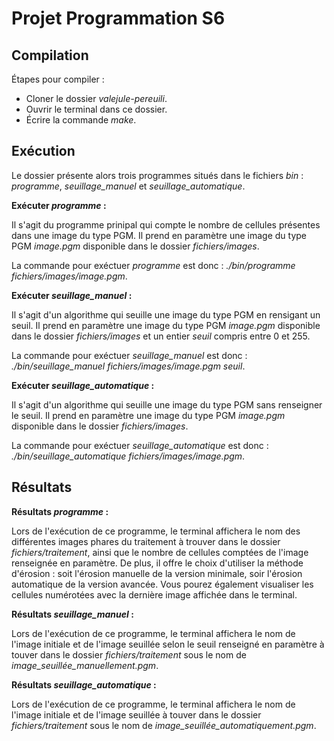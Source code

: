 # Projet Programmation S6

## Compilation

Étapes pour compiler :

- Cloner le dossier _valejule-pereuili_.
- Ouvrir le terminal dans ce dossier.
- Écrire la commande _make_.

## Exécution

Le dossier présente alors trois programmes situés dans le fichiers _bin_ : _programme_, _seuillage_manuel_ et _seuillage_automatique_.

**Exécuter _programme_ :**

Il s'agit du programme prinipal qui compte le nombre de cellules présentes dans une image du type PGM. Il prend en paramètre une image du type PGM _image.pgm_ disponible dans le dossier _fichiers/images_.

La commande pour exéctuer _programme_ est donc : _./bin/programme fichiers/images/image.pgm_.


**Exécuter _seuillage_manuel_ :**

Il s'agit d'un algorithme qui seuille une image du type PGM en rensigant un seuil. Il prend en paramètre une image du type PGM _image.pgm_ disponible dans le dossier _fichiers/images_ et un entier _seuil_ compris entre 0 et 255.

La commande pour exéctuer _seuillage_manuel_ est donc : _./bin/_seuillage_manuel_ fichiers/images/image.pgm seuil_.


**Exécuter _seuillage_automatique_ :**

Il s'agit d'un algorithme qui seuille une image du type PGM sans renseigner le seuil. Il prend en paramètre une image du type PGM _image.pgm_ disponible dans le dossier _fichiers/images_.

La commande pour exéctuer _seuillage_automatique_ est donc : _./bin/_seuillage_automatique_ fichiers/images/image.pgm_.

## Résultats

**Résultats _programme_ :**

Lors de l'exécution de ce programme, le terminal affichera le nom des différentes images phares du traitement à trouver dans le dossier _fichiers/traitement_, ainsi que le nombre de cellules comptées de l'image renseignée en paramètre. De plus, il offre le choix d'utiliser la méthode d'érosion : soit l'érosion manuelle de la version minimale, soir l'érosion automatique de la version avancée. Vous pourez également visualiser les cellules numérotées avec la dernière image affichée dans le terminal.

**Résultats _seuillage_manuel_ :**

Lors de l'exécution de ce programme, le terminal affichera le nom de l'image initiale et de l'image seuillée selon le seuil renseigné en paramètre à touver dans le dossier _fichiers/traitement_ sous le nom de _image_seuillée_manuellement.pgm_.

**Résultats _seuillage_automatique_ :**

Lors de l'exécution de ce programme, le terminal affichera le nom de l'image initiale et de l'image seuillée à touver dans le dossier _fichiers/traitement_ sous le nom de _image_seuillée_automatiquement.pgm_.
